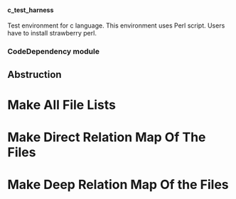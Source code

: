 #### c_test_harness
Test environment for c language. This environment uses Perl script. Users have to install strawberry perl.

### CodeDependency module

## Abstruction
# Make All File Lists
# Make Direct Relation Map Of The Files
# Make Deep Relation Map Of the Files
